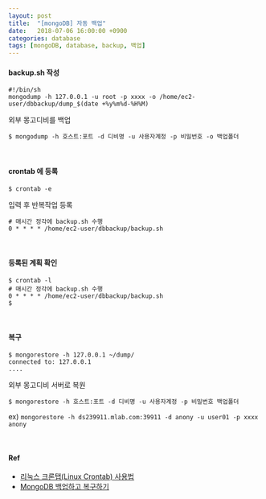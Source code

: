 ```yaml
---
layout: post
title:  "[mongoDB] 자동 백업"
date:   2018-07-06 16:00:00 +0900
categories: database
tags: [mongoDB, database, backup, 백업]
---
```

#### backup.sh 작성
```
#!/bin/sh
mongodump -h 127.0.0.1 -u root -p xxxx -o /home/ec2-user/dbbackup/dump_$(date +%y%m%d-%H%M)
```

외부 몽고디비를 백업
```
$ mongodump -h 호스트:포트 -d 디비명 -u 사용자계정 -p 비밀번호 -o 백업폴더
```
<br>

#### crontab 에 등록
```
$ crontab -e
```
입력 후 반복작업 등록
```
# 매시간 정각에 backup.sh 수행
0 * * * * /home/ec2-user/dbbackup/backup.sh
```
<br>

#### 등록된 계획 확인
```
$ crontab -l
# 매시간 정각에 backup.sh 수행
0 * * * * /home/ec2-user/dbbackup/backup.sh
$ 
```
<br>

#### 복구
```
$ mongorestore -h 127.0.0.1 ~/dump/
connected to: 127.0.0.1
....
```
외부 몽고디비 서버로 복원
```
$ mongorestore -h 호스트:포트 -d 디비명 -u 사용자계정 -p 비밀번호 백업폴더
```
ex) `mongorestore -h ds239911.mlab.com:39911 -d anony -u user01 -p xxxx anony`

<br>

#### Ref
- [리눅스 크론탭(Linux Crontab) 사용법](https://jdm.kr/blog/2)
- [MongoDB 백업하고 복구하기](https://blog.outsider.ne.kr/790)